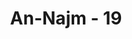 ---
title: "An-Najm - 19"
no: 19
arabic_no: ١٩
ayah: اَفَرَءَيْتُمُ اللّٰتَ وَالْعُزّٰى
translation: "Maka apakah patut kamu (orang-orang musyrik) menganggap (berhala) Al-Lata dan Al-‘Uzza,"
tafsir: "Allah swt bertanya kepada orang-orang musyrik, apakah setelah mereka mendengar tanda-tanda Allah baik kesempurnaan maupun keagungan-Nya dalam kekuasaan, dan setelah mendengar keadaan malaikat dengan kedudukan dan kemampuan mereka yang tinggi, masih saja menjadikan berhala-berhala yang hina keadaannya itu sebagai sekutu bagi Allah, sedangkan mereka mengetahui kebesaran-Nya? Pertanyaan ini merupakan cemoohan dari Tuhan, sebab bagi seorang yang berakal tidak mungkin terlintas dalam pikirannya untuk menyembah berhala yang mereka buat sendiri, kemudian diletakkan dalam suatu rumah yang mereka dirikan sebagai tandingan Ka'bah. Adapun al-Lata adalah nama sebuah batu besar yang berwarna putih, di atas batu itu diukir gambar sebuah rumah. Al-Lata ini terletak di daerah thaif. Rumah itu dipasangi tabir. Di sekelilingnya ada teras yang diagung-agungkan oleh orang-orang thaif, antara lain Kabilah saqif dan pengikut-pengikutnya. Mereka tergolong orangorang yang lebih membanggakan benda itu daripada orang-orang Arab yang lain selain Quraisy. Kata Ibnu Jarir, mereka menganggap bahwa kata al-Lata itu diambil dari lafal Allah. Mereka menganggap al-Lata (Mahasuci Allah dari apa yang mereka katakan). Menurut Ibnu 'Abbas , Mujahid, Rabi' bin Anas, mereka menamakan al-Lata dari nama seorang laki-laki yang menumbuk tepung untuk jemaah haji. Setelah ia mati, maka orang-orang berkerumun melakukan iktikaf di atas kuburnya yang selanjutnya mereka menyembah dan membuatkan patungnya. Menurut Ibnu Jarir, al-'Uzza berasal dari kata 'Aziz, al-Uzza ialah sebuah pohon yang di atasnya ada sebuah bangunan dan bertirai, bertempat di Nakhlah yaitu antara Mekah dan thaif; orang-orang Quraisy mengagungkan pohon itu. Diriwayatkan bahwa Abu Sufyan ketika masih musyrik berkata pada waktu peperangan Uhud bahwa merekalah yang mempunyai Uzza, sedangkan yang lain tidak. Maka bersabdalah Rasulullah saw. \"Katakanlah! Allah adalah Tuhan kami, dan kamu tidak mempunyai Tuhan.\" (Riwayat al-Bukhari dan Ahmad)"
---